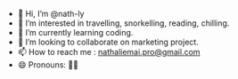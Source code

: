 - 👋 Hi, I’m @nath-ly
- 👀 I’m interested in travelling, snorkelling, reading, chilling.
- 🌱 I’m currently learning coding.
- 💞️ I’m looking to collaborate on marketing project.
- 📫 How to reach me : nathaliemai.pro@gmail.com
- 😄 Pronouns: 👧🏻

<!---
nath-ly/nath-ly is a ✨ special ✨ repository because its `README.md` (this file) appears on your GitHub profile.
You can click the Preview link to take a look at your changes.
--->
